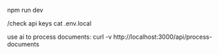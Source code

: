 npm run dev

/check api keys 
cat .env.local

use ai to process documents: 
curl -v  http://localhost:3000/api/process-documents